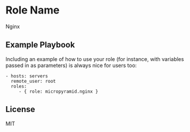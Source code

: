 Role Name
========

Nginx

Example Playbook
-------------------------

Including an example of how to use your role (for instance, with variables passed in as parameters) is always nice for users too:

    - hosts: servers
      remote_user: root
      roles:
         - { role: micropyramid.nginx }

License
-------

MIT
